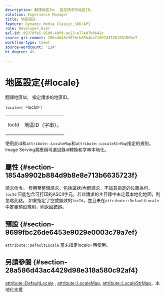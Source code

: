```yaml
---
description: 翻譯地區Id。 指定請求的地區ID。
solution: Experience Manager
title: 地區設定
feature: Dynamic Media Classic,SDK/API
role: Developer,User
exl-id: d937dfa5-95dd-49fd-ac23-e77e07b0642c
source-git-commit: 206e4643e3926cb85b4be2189743578f88180be7
workflow-type: tm+mt
source-wordcount: '124'
ht-degree: 4%

---
```


# 地區設定{#locale}

翻譯地區Id。 指定請求的地區ID。

`locale=[ *`locId`*]`

<table id="simpletable_C1899AD02C984ED3896B7620916637E7"> 
 <tr class="strow"> 
  <td class="stentry"> <p><span class="codeph"> <span class="varname"> locId</span></span> </p> </td> 
  <td class="stentry"> <p>地區ID（字串）。 </p></td> 
 </tr> 
</table>

使用此id和`attribute::LocaleMap`和`attribute::LocaleStrMap`指定的規則，Image Serving將應用可選目錄id轉換和字串本地化。

## 屬性 {#section-1854a9902b884d9b8e8e713b6635723f}

請求命令。 套用至整個請求，包括巢狀/內嵌請求，不論其指定的位置為何。 `locId` 只能包含可打印的ASCII字元。若此請求的主目錄中未定義本地化地圖，則忽略此點。 如果指定了空或無效的`locId`，並且未在`attribute::DefaultLocale`中定義預設規則，則返回錯誤。

## 預設 {#section-9699fbc26de6453e9029e0003c79a7ef}

`attribute::DefaultLocale` 當未指定locale=時使用。

## 另請參閱 {#section-28a586d43ac4429d98e318a580c92af4}

[attribute::DefaultLocale](../../../../../is-api/image-catalog/image-serving-api-ref/c-image-catalog-reference/c-attributes-reference/r-defaultlocale.md#reference-69462ad9923f464f80c2c012342a6b6b) ,  [attribute::LocaleMap](../../../../../is-api/image-catalog/image-serving-api-ref/c-image-catalog-reference/c-attributes-reference/r-localemap.md#reference-49bbf598f8ea47c3a563755cef306318),  [attribute::LocaleStrMap](../../../../../is-api/image-catalog/image-serving-api-ref/c-image-catalog-reference/c-attributes-reference/r-localestrmap.md#reference-98c42070a4bc4baf92537132be2b5b1e)，本地化支援
